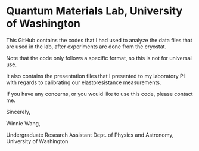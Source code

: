 # Quantum Materials Lab, University of Washington
This GitHub contains the codes that I had used to analyze the data files that are used in the lab, after experiments are done from the cryostat. 

Note that the code only follows a specific format, so this is not for universal use. 

It also contains the presentation files that I presented to my laboratory PI with regards to calibrating our elastoresistance measurements.

If you have any concerns, or you would like to use this code, please contact me.

Sincerely,

Winnie Wang,

Undergraduate Research Assistant Dept. of Physics and Astronomy, University of Washington
